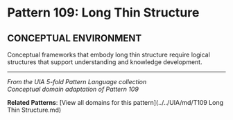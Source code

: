 # Pattern 109: Long Thin Structure

## CONCEPTUAL ENVIRONMENT

Conceptual frameworks that embody long thin structure require logical structures that support understanding and knowledge development.

---

*From the UIA 5-fold Pattern Language collection*  
*Conceptual domain adaptation of Pattern 109*

**Related Patterns**: [View all domains for this pattern](../../UIA/md/T109 Long Thin Structure.md)